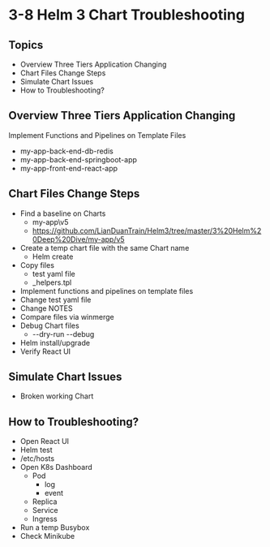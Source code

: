 # 3-8 Helm 3 Chart Troubleshooting
## Topics  
- Overview Three Tiers Application Changing
- Chart Files Change Steps
- Simulate Chart Issues
- How to Troubleshooting?

## Overview Three Tiers Application Changing
Implement Functions and Pipelines on Template Files
- my-app-back-end-db-redis
- my-app-back-end-springboot-app
- my-app-front-end-react-app
## Chart Files Change Steps
- Find a baseline on Charts
  - my-app\v5 
  - https://github.com/LianDuanTrain/Helm3/tree/master/3%20Helm%20Deep%20Dive/my-app/v5
- Create a temp chart file with the same Chart name
  - Helm create 
- Copy files
  - test yaml file 
  - _helpers.tpl
- Implement functions and pipelines on template files 
- Change test yaml file
- Change NOTES
- Compare files via winmerge
- Debug Chart files
  - --dry-run  --debug
- Helm install/upgrade  
- Verify React UI   
## Simulate Chart Issues
- Broken working Chart 
## How to Troubleshooting?
- Open React UI
- Helm test
- /etc/hosts
- Open K8s Dashboard
  - Pod
    - log
    - event 
  - Replica 
  - Service
  - Ingress
- Run a temp Busybox
- Check Minikube 

